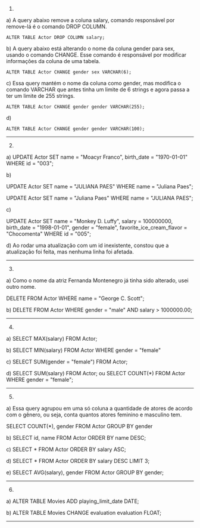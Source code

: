 1)

a) A query abaixo remove a coluna salary, comando responsável por remove-lá é o comando DROP COLUMN.

```ALTER TABLE Actor DROP COLUMN salary;```

b) A query abaixo está alterando o nome da coluna gender para sex, usando o comando CHANGE. Esse comando é responsável por modificar informações da coluna de uma tabela.

```ALTER TABLE Actor CHANGE gender sex VARCHAR(6);```

c) Essa query mantém o nome da coluna como gender, mas modifica o comando VARCHAR que antes tinha um limite de 6 strings e agora passa a ter um limite de 255 strings.

```ALTER TABLE Actor CHANGE gender gender VARCHAR(255);```

d) 

```ALTER TABLE Actor CHANGE gender gender VARCHAR(100);```

----------------------------------------------------------------------------------------------------------------------

2) 

a) 
UPDATE Actor 
SET name = "Moacyr Franco", birth_date = "1970-01-01"
WHERE id = "003";

b) 

UPDATE Actor SET name = "JULIANA PAES" WHERE name = "Juliana Paes";

UPDATE Actor SET name = "Juliana Paes" WHERE name = "JULIANA PAES";

c)

UPDATE Actor 
SET name = "Monkey D. Luffy",
	salary = 100000000,
    birth_date = "1998-01-01",
    gender = "female",
    favorite_ice_cream_flavor = "Chocomenta"
WHERE id = "005";

d) Ao rodar uma atualização com um id inexistente, constou que a atualização foi feita, mas nenhuma linha foi afetada.


----------------------------------------------------------------------------------------------------------------------

3)

a) Como o nome da atriz Fernanda Montenegro já tinha sido alterado, usei outro nome.

DELETE FROM Actor WHERE name = "George C. Scott";

b)
DELETE FROM Actor WHERE gender = "male" AND salary > 1000000.00;

----------------------------------------------------------------------------------------------------------------------

4)

a) SELECT MAX(salary) FROM Actor;

b) SELECT MIN(salary) FROM Actor WHERE gender = "female"

c) SELECT SUM(gender = "female") FROM Actor;

d) SELECT SUM(salary) FROM Actor; ou SELECT COUNT(*) FROM Actor WHERE gender = "female";

----------------------------------------------------------------------------------------------------------------------

5) 

a) Essa query agrupou em uma só coluna a quantidade de atores de acordo com o gênero, ou seja, conta quantos atores feminino e masculino tem.

SELECT COUNT(*), gender
FROM Actor
GROUP BY gender

b) SELECT id, name FROM Actor ORDER BY name DESC;

c) SELECT * FROM Actor ORDER BY salary ASC;

d) SELECT * FROM Actor ORDER BY salary DESC LIMIT 3; 

e) SELECT AVG(salary), gender FROM Actor GROUP BY gender;

----------------------------------------------------------------------------------------------------------------------

6)

a) ALTER TABLE Movies ADD playing_limit_date DATE;

b) ALTER TABLE Movies CHANGE evaluation evaluation FLOAT;


----------------------------------------------------------------------------------------------------------------------